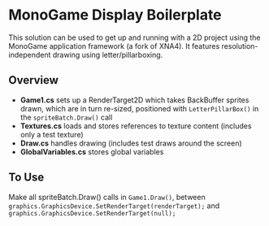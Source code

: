 # MonoGame Display Boilerplate
This solution can be used to get up and running with a 2D project using the MonoGame application framework (a fork of XNA4). It features resolution-independent drawing using letter/pillarboxing.

## Overview
- **Game1.cs** sets up a RenderTarget2D which takes BackBuffer sprites drawn, which are in turn re-sized, positioned with `LetterPillarBox()` in the `spriteBatch.Draw()` call
- **Textures.cs** loads and stores references to texture content (includes only a test texture)
-  **Draw.cs** handles drawing (includes test draws around the screen)
- **GlobalVariables.cs** stores global variables

## To Use
Make all spriteBatch.Draw() calls in `Game1.Draw()`, between `graphics.GraphicsDevice.SetRenderTarget(renderTarget);` and `graphics.GraphicsDevice.SetRenderTarget(null);`
